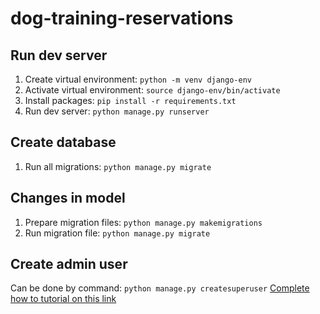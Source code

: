 # dog-training-reservations

## Run dev server
1. Create virtual environment: `python -m venv django-env`
2. Activate virtual environment: `source django-env/bin/activate `
3. Install packages: `pip install -r requirements.txt`
4. Run dev server: `python manage.py runserver`

## Create database
1. Run all migrations: `python manage.py migrate`

## Changes in model
1. Prepare migration files: `python manage.py makemigrations`
2. Run migration file: `python manage.py migrate`

## Create admin user
Can be done by command: `python manage.py createsuperuser`
[Complete how to tutorial on this link](https://docs.djangoproject.com/en/4.1/intro/tutorial02/#creating-an-admin-user)
